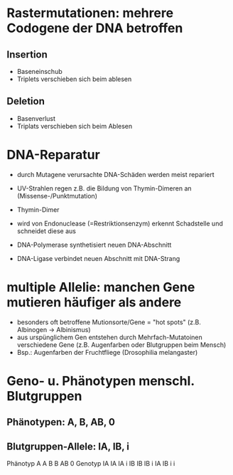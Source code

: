 # Rastermutationen: mehrere Codogene der DNA betroffen
## Insertion
- Baseneinschub
- Triplets verschieben sich beim ablesen

## Deletion
- Basenverlust
- Triplats verschieben sich beim Ablesen

# DNA-Reparatur
- durch Mutagene verursachte DNA-Schäden werden meist repariert
- UV-Strahlen regen z.B. die Bildung von Thymin-Dimeren an (Missense-/Punktmutation)

- Thymin-Dimer
- wird von Endonuclease (=Restriktionsenzym) erkennt Schadstelle und schneidet diese aus
- DNA-Polymerase synthetisiert neuen DNA-Abschnitt
- DNA-Ligase verbindet neuen Abschnitt mit DNA-Strang

# multiple Allelie: manchen Gene mutieren häufiger als andere
- besonders oft betroffene Mutionsorte/Gene = "hot spots" (z.B. Albinogen -> Albinismus)
- aus urspünglichem Gen entstehen durch Mehrfach-Mutatoinen verschiedene Gene (z.B. Augenfarben oder Blutgruppen beim Mensch)
- Bsp.: Augenfarben der Fruchtfliege (Drosophilia melangaster)

# Geno- u. Phänotypen menschl. Blutgruppen
## Phänotypen: A, B, AB, 0
## Blutgruppen-Allele: IA, IB, i

Phänotyp A	 	A 		B	 	B	 	AB		0
Genotyp   IA IA	IA i		IB IB	IB i		IA IB	i i
